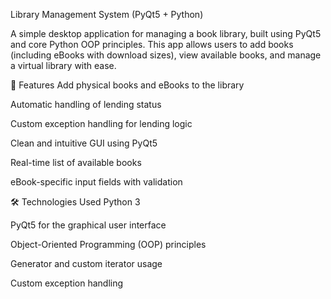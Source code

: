 Library Management System (PyQt5 + Python)

A simple desktop application for managing a book library, built using PyQt5 and core Python OOP principles. This app allows users to add books (including eBooks with download sizes), view available books, and manage a virtual library with ease.

🚀 Features
Add physical books and eBooks to the library

Automatic handling of lending status

Custom exception handling for lending logic

Clean and intuitive GUI using PyQt5

Real-time list of available books

eBook-specific input fields with validation


🛠️ Technologies Used
Python 3

PyQt5 for the graphical user interface

Object-Oriented Programming (OOP) principles

Generator and custom iterator usage

Custom exception handling
